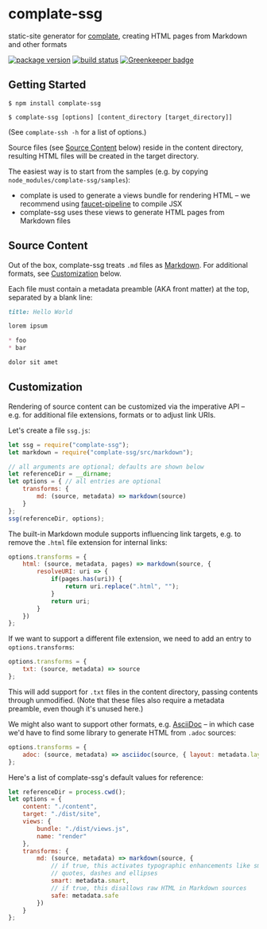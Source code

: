 complate-ssg
============

static-site generator for [complate](https://complate.org), creating HTML pages
from Markdown and other formats

[![package version](https://img.shields.io/npm/v/complate-ssg.svg?style=flat)](https://www.npmjs.com/package/complate-ssg)
[![build status](https://travis-ci.org/complate/complate-stream.svg?branch=master)](https://travis-ci.org/complate/complate-ssg)
[![Greenkeeper badge](https://badges.greenkeeper.io/complate/complate-ssg.svg)](https://greenkeeper.io)


Getting Started
---------------

```
$ npm install complate-ssg
```

```
$ complate-ssg [options] [content_directory [target_directory]]
```

(See `complate-ssh -h` for a list of options.)

Source files (see [Source Content](#source-content) below) reside in the content
directory, resulting HTML files will be created in the target directory.

The easiest way is to start from the samples (e.g. by copying
`node_modules/complate-ssg/samples`):

* complate is used to generate a views bundle for rendering HTML – we recommend
  using [faucet-pipeline](http://faucet-pipeline.org) to compile JSX
* complate-ssg uses these views to generate HTML pages from Markdown files


Source Content
--------------

Out of the box, complate-ssg treats `.md` files as
[Markdown](http://commonmark.org/help/). For additional formats, see
[Customization](#customization) below.

Each file must contain a metadata preamble (AKA front matter) at the top,
separated by a blank line:

```markdown
title: Hello World

lorem ipsum

* foo
* bar

dolor sit amet
```


Customization
-------------

Rendering of source content can be customized via the imperative API – e.g. for
additional file extensions, formats or to adjust link URIs.

Let's create a file `ssg.js`:

```javascript
let ssg = require("complate-ssg");
let markdown = require("complate-ssg/src/markdown");

// all arguments are optional; defaults are shown below
let referenceDir = __dirname;
let options = { // all entries are optional
    transforms: {
        md: (source, metadata) => markdown(source)
    }
};
ssg(referenceDir, options);
```

The built-in Markdown module supports influencing link targets, e.g. to remove
the `.html` file extension for internal links:

```javascript
options.transforms = {
    html: (source, metadata, pages) => markdown(source, {
        resolveURI: uri => {
            if(pages.has(uri)) {
                return uri.replace(".html", "");
            }
            return uri;
        }
    })
};
```

If we want to support a different file extension, we need to add an entry to
`options.transforms`:

```javascript
options.transforms = {
    txt: (source, metadata) => source
};
```

This will add support for `.txt` files in the content directory, passing
contents through unmodified. (Note that these files also require a metadata
preamble, even though it's unused here.)

We might also want to support other formats, e.g.
[AsciiDoc](https://asciidoctor.org) – in which case we'd have to find some
library to generate HTML from `.adoc` sources:

```javascript
options.transforms = {
    adoc: (source, metadata) => asciidoc(source, { layout: metadata.layout })
};
```

Here's a list of complate-ssg's default values for reference:

```javascript
let referenceDir = process.cwd();
let options = {
    content: "./content",
    target: "./dist/site",
    views: {
        bundle: "./dist/views.js",
        name: "render"
    },
    transforms: {
        md: (source, metadata) => markdown(source, {
            // if true, this activates typographic enhancements like smart
            // quotes, dashes and ellipses
            smart: metadata.smart,
            // if true, this disallows raw HTML in Markdown sources
            safe: metadata.safe
        })
    }
};
```
